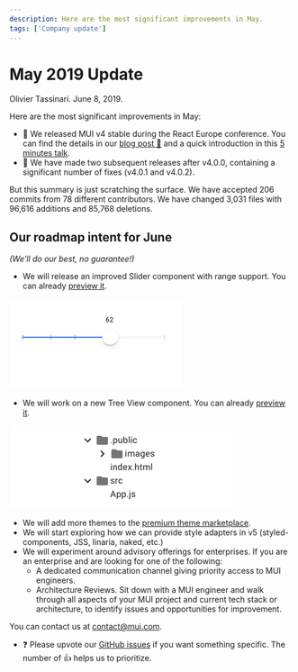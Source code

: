 ```yaml
---
description: Here are the most significant improvements in May.
tags: ['Company update']
---
```


# May 2019 Update

Olivier Tassinari. June 8, 2019.

Here are the most significant improvements in May:

- 🎉 We released MUI v4 stable during the React Europe conference.
  You can find the details in our [blog post 📝](https://medium.com/material-ui/material-ui-v4-is-out-4b7587d1e701) and a quick introduction in this [5 minutes talk](https://www.youtube.com/watch?v=m54_CPfbWow).
- 🐛 We have made two subsequent releases after v4.0.0, containing a significant number of fixes (v4.0.1 and v4.0.2).

But this summary is just scratching the surface. We have accepted 206 commits from 78 different contributors. We have changed 3,031 files with 96,616 additions and 85,768 deletions.

## Our roadmap intent for June

_(We'll do our best, no guarantee!)_

- We will release an improved Slider component with range support. You can already [preview it](https://deploy-preview-15703--material-ui.netlify.app/components/slider/).

![Slider](/static/blog/may-2019-update/slider.png)

- We will work on a new Tree View component. You can already [preview it](https://deploy-preview-14827--material-ui.netlify.app/components/tree-view/).

![Tree View](/static/blog/may-2019-update/tree-view.png)

- We will add more themes to the [premium theme marketplace](https://mui.com/store/).
- We will start exploring how we can provide style adapters in v5 (styled-components, JSS, linaria, naked, etc.)
- We will experiment around advisory offerings for enterprises.
  If you are an enterprise and are looking for one of the following:
  - A dedicated communication channel giving priority access to MUI engineers.
  - Architecture Reviews. Sit down with a MUI engineer and walk through all aspects of your MUI project and current tech stack or architecture, to identify issues and opportunities for improvement.

You can contact us at contact@mui.com.

- ❓ Please upvote our [GitHub issues](https://github.com/mui-org/material-ui/issues) if you want something specific. The number of 👍 helps us to prioritize.
